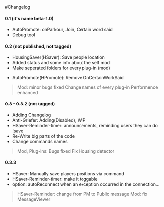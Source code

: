 #Changelog

#### 0.1 (it's name beta-1.0)
+ AutoPromote: onParkour, Join, Certain word said
+ Debug tool

#### 0.2 (not published, not tagged)
+ HousingSaver(HSaver): Save people location
+ Added status and some info about the self mod
+ Make seperated folders for every plug-in (mod)
- AutoPromote(HPromote): Remove OnCertainWorkSaid
> Mod: minor bugs fixed
> Change names of every plug-in
> Performence enhanced

#### 0.3 - 0.3.2 (not tagged)
+ Adding Changelog
+ Anti-Griefer: Adding(Disabled), WIP
+ HSaver-Reminder-timer: announcements, reminding users they can do !save
+ Re-Write big parts of the code
+ Change commands names
> Mod, Plug-ins: Bugs fixed
> Fix Housing detector

#### 0.3.3
+ HSaver: Manually save players positions via command
+ HSaver-Reminder-timer: make it toggable
+ option: autoReconnect when an exception occurred in the connection...
> HSaver-Reminder: change from PM to Public message
> Mod: fix MessageViewer
